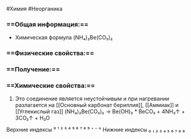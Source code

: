 #Химия #Неорганика 
### ==Общая информация:==
- Химическая формула (NH₄)₂Be(CO₃)₂
### ==Физические свойства:==
### ==Получение:==
### ==Химические свойства:==
1. Это соединение является неустойчивым и при нагревании разлагается на [[Основный карбонат бериллия]], [[Аммиак]] и [[Углекислый газ]]
(NH₄)₂Be(CO₃)₂ → Be(OH)₂ * BeCO₃ + 4NH₃↑ + 3CO₂↑ + H₂O

Верхние индексы ⁰ ¹ ² ³ ⁴ ⁵ ⁶ ⁷ ⁸ ⁹ ⁺ ⁻ °
Нижние индексы ₀ ₁ ₂ ₃ ₄ ₅ ₆ ₇ ₈ ₉ 